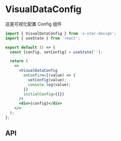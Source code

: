 # VisualDataConfig

这是可视化配置 Config 组件

```jsx
import { VisualDataConfig } from 'x-star-design';
import { useState } from 'react';

export default () => {
  const [config, setConfig] = useState('');

  return (
    <>
      <VisualDataConfig
        onConfirm={(value) => {
          setConfig(value);
          console.log(value);
        }}
        initialConfig={{}}
      />
      <div>{config}</div>
    </>
  );
};
```

## API

<API id="VisualDataConfig"></API>
